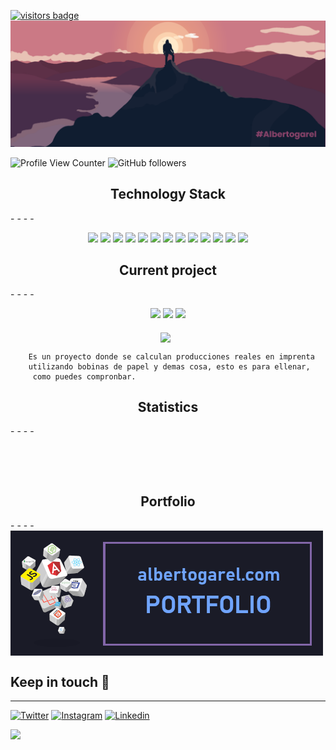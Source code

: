 [![visitors badge](https://api.visitorbadge.io/api/VisitorHit?user=albertogarel&repo=github-visitors-badge&countColor=%237B1E7A)](https://albertogarel.com)
![MasterHead](https://github.com/AlbertoGarel/Albertogarel/blob/main/banner.png)

![Profile View Counter](https://komarev.com/ghpvc/?username=albertogarel)
![GitHub followers](https://img.shields.io/github/followers/albertogarel?color=green)

<h2 align="center">Technology Stack</h2>
- - - - 
<p align="center">
<img src="https://img.shields.io/badge/-HTML5-E34F26?style=flat-square&logo=html5&logoColor=white"/>
<img src="https://img.shields.io/badge/-CSS3-1572B6?style=flat-square&logo=css3"/>
<img src="https://img.shields.io/badge/-Bootstrap-563D7C?style=flat-square&logo=bootstrap"/>
<img src="https://img.shields.io/badge/-JavaScript-black?style=flat-square&logo=javascript"/>
<img src="https://img.shields.io/badge/-Php-black?style=flat-square&logo=PHP"/>
<img src="https://img.shields.io/badge/-Nodejs-black?style=flat-square&logo=Node.js"/>
<img src="https://img.shields.io/badge/-React-black?style=flat-square&logo=react"/>
<img src="https://img.shields.io/badge/-ReactNative-black?style=flat-square&logo=React"/>
<img src="https://img.shields.io/badge/-MongoDB-black?style=flat-square&logo=mongodb"/>
<img src="https://img.shields.io/badge/-MySQL-black?style=flat-square&logo=mysql"/>
<img src="https://img.shields.io/badge/-Sqlite-black?style=flat-square&logo=Sqlite"/>
<img src="https://img.shields.io/badge/-Git-black?style=flat-square&logo=git"/>
<img src="https://img.shields.io/badge/-GitHub-black?style=flat-square&logo=github"/>
</p>

<h2 align="center">Current project</h2>
- - - - 
<p align="center">
    <span align="center">
        <img src="https://img.shields.io/badge/-JavaScript-black?style=flat-square&logo=javascript"/>
        <img src="https://img.shields.io/badge/-ReactNative-black?style=flat-square&logo=React"/>
        <img src="https://img.shields.io/badge/-Sqlite-black?style=flat-square&logo=Sqlite"/>
    </span>
    <br>
    <br>
    <img align="center" src="https://github-readme-stats.vercel.app/api/pin/?username=albertogarel&repo=ReactNative-Print_Production_APP&theme=tokyonight" />
    &nbsp

```plain
    Es un proyecto donde se calculan producciones reales en imprenta 
    utilizando bobinas de papel y demas cosa, esto es para ellenar,
     como puedes compronbar.
```
</p>

<h2 align="center">Statistics</h2>
- - - - 

<p align="center">
    <span align="center">
        <img src="https://github-readme-streak-stats.herokuapp.com/?user=albertogarel&theme=tokyonight" alt=""/>
        <img src="https://github-readme-stats.vercel.app/api?username=albertogarel&show_icons=true&theme=tokyonight&include_all_commits=true" alt=""/>
    </span>
</p>

<p align="center">
    <img src="https://github-profile-trophy.vercel.app/?username=albertogarel&theme=onestar" alt=""/>
</p>

<h2 align="center">Portfolio</h2>
- - - -
<br>
<a align="center" href="https://albertogarel.com/">
    <img align="center" src="./portfolio_tag.png" alt="prueba"/>
</a>




## Keep in touch 👋
- - - - 
[![Twitter](https://img.shields.io/badge/Twitter-1DA1F2?style=for-the-badge&logo=twitter&logoColor=white)](https://twitter.com/albertogarel)
[![Instagram](https://img.shields.io/badge/Instagram-E4405F?style=for-the-badge&logo=instagram&logoColor=white)](https://www.instagram.com/albertogarel/)
[![Linkedin](https://img.shields.io/badge/LinkedIn-0077B5?style=for-the-badge&logo=linkedin&logoColor=white)](https://www.linkedin.com/in/albertogarel)



![](https://media.giphy.com/media/MGdfeiKtEiEPS/giphy.gif)

